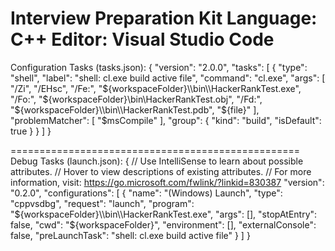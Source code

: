 Interview Preparation Kit
Language: C++
Editor: Visual Studio Code
==================================================
Configuration Tasks (tasks.json):
{
	"version": "2.0.0",
	"tasks": [
		{
			"type": "shell",
			"label": "shell: cl.exe build active file",
			"command": "cl.exe",
			"args": [
				"/Zi",
				"/EHsc",
				"/Fe:",
				"${workspaceFolder}\\bin\\HackerRankTest.exe",
				"/Fo:",
				"${workspaceFolder}\\bin\\HackerRankTest.obj",
				"/Fd:",
				"${workspaceFolder}\\bin\\HackerRankTest.pdb",
				"${file}"
			],
			"problemMatcher": [
				"$msCompile"
			],
			"group": {
				"kind": "build",
				"isDefault": true
			}
		}
	]
}

==================================================
Debug Tasks (launch.json):
{
    // Use IntelliSense to learn about possible attributes.
    // Hover to view descriptions of existing attributes.
    // For more information, visit: https://go.microsoft.com/fwlink/?linkid=830387
    "version": "0.2.0",
    "configurations": [
        {
            "name": "(Windows) Launch",
            "type": "cppvsdbg",
            "request": "launch",
            "program": "${workspaceFolder}\\bin\\HackerRankTest.exe",
            "args": [],
            "stopAtEntry": false,
            "cwd": "${workspaceFolder}",
            "environment": [],
            "externalConsole": false,
            "preLaunchTask": "shell: cl.exe build active file"
        }
    ]
}